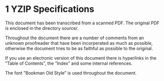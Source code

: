 # 1 YZIP Specifications
This document has been transcribed from a scanned PDF. The original PDF is enclosed in  the directory source/. 

Throughout the document there are a number of comments from an unknown proofreader that have been incorperated as much as possible, otherwise the document tries to be as faithful as possible to the original.

If you use an electronic version of this document there is hyperlinks in the ”Table of Contents”, the ”Index” and some internal references.

The font ”Bookman Old Style” is used throughout the document.
